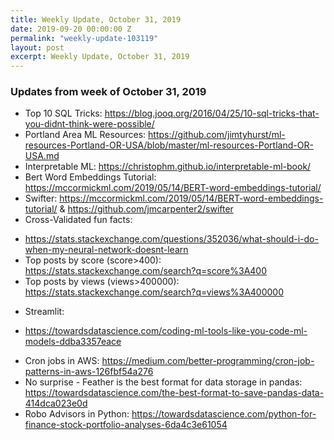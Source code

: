 ```yaml
---
title: Weekly Update, October 31, 2019
date: 2019-09-20 00:00:00 Z
permalink: "weekly-update-103119"
layout: post
excerpt: Weekly Update, October 31, 2019
---
```

### Updates from week of October 31, 2019
* Top 10 SQL Tricks: <https://blog.jooq.org/2016/04/25/10-sql-tricks-that-you-didnt-think-were-possible/>
* Portland Area ML Resources: <https://github.com/jimtyhurst/ml-resources-Portland-OR-USA/blob/master/ml-resources-Portland-OR-USA.md>
* Interpretable ML: <https://christophm.github.io/interpretable-ml-book/>
* Bert Word Embeddings Tutorial: <https://mccormickml.com/2019/05/14/BERT-word-embeddings-tutorial/>
* Swifter: <https://mccormickml.com/2019/05/14/BERT-word-embeddings-tutorial/> & <https://github.com/jmcarpenter2/swifter>
* Cross-Validated fun facts:
 -  <https://stats.stackexchange.com/questions/352036/what-should-i-do-when-my-neural-network-doesnt-learn>
 - Top posts by score (score>400): <https://stats.stackexchange.com/search?q=score%3A400> 
 - Top posts by views (views>400000): <https://stats.stackexchange.com/search?q=views%3A400000>
* Streamlit:
 - <https://towardsdatascience.com/coding-ml-tools-like-you-code-ml-models-ddba3357eace>
* Cron jobs in AWS: <https://medium.com/better-programming/cron-job-patterns-in-aws-126fbf54a276>
* No surprise - Feather is the best format for data storage in pandas: <https://towardsdatascience.com/the-best-format-to-save-pandas-data-414dca023e0d>
* Robo Advisors in Python: <https://towardsdatascience.com/python-for-finance-stock-portfolio-analyses-6da4c3e61054>